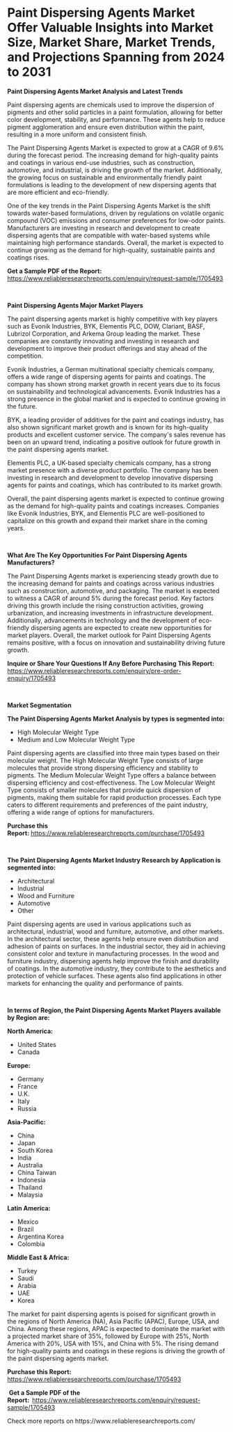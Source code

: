 <p><h1>Paint Dispersing Agents Market Offer Valuable Insights into Market Size, Market Share, Market Trends, and Projections Spanning from 2024 to 2031</h1></p><p><strong>Paint Dispersing Agents Market Analysis and Latest Trends</strong></p>
<p><p>Paint dispersing agents are chemicals used to improve the dispersion of pigments and other solid particles in a paint formulation, allowing for better color development, stability, and performance. These agents help to reduce pigment agglomeration and ensure even distribution within the paint, resulting in a more uniform and consistent finish.</p><p>The Paint Dispersing Agents Market is expected to grow at a CAGR of 9.6% during the forecast period. The increasing demand for high-quality paints and coatings in various end-use industries, such as construction, automotive, and industrial, is driving the growth of the market. Additionally, the growing focus on sustainable and environmentally friendly paint formulations is leading to the development of new dispersing agents that are more efficient and eco-friendly.</p><p>One of the key trends in the Paint Dispersing Agents Market is the shift towards water-based formulations, driven by regulations on volatile organic compound (VOC) emissions and consumer preferences for low-odor paints. Manufacturers are investing in research and development to create dispersing agents that are compatible with water-based systems while maintaining high performance standards. Overall, the market is expected to continue growing as the demand for high-quality, sustainable paints and coatings rises.</p></p>
<p><strong>Get a Sample PDF of the Report:&nbsp;</strong> <a href="https://www.reliableresearchreports.com/enquiry/request-sample/1705493">https://www.reliableresearchreports.com/enquiry/request-sample/1705493</a></p>
<p>&nbsp;</p>
<p><strong>Paint Dispersing Agents Major Market Players</strong></p>
<p><p>The paint dispersing agents market is highly competitive with key players such as Evonik Industries, BYK, Elementis PLC, DOW, Clariant, BASF, Lubrizol Corporation, and Arkema Group leading the market. These companies are constantly innovating and investing in research and development to improve their product offerings and stay ahead of the competition.</p><p>Evonik Industries, a German multinational specialty chemicals company, offers a wide range of dispersing agents for paints and coatings. The company has shown strong market growth in recent years due to its focus on sustainability and technological advancements. Evonik Industries has a strong presence in the global market and is expected to continue growing in the future.</p><p>BYK, a leading provider of additives for the paint and coatings industry, has also shown significant market growth and is known for its high-quality products and excellent customer service. The company's sales revenue has been on an upward trend, indicating a positive outlook for future growth in the paint dispersing agents market.</p><p>Elementis PLC, a UK-based specialty chemicals company, has a strong market presence with a diverse product portfolio. The company has been investing in research and development to develop innovative dispersing agents for paints and coatings, which has contributed to its market growth.</p><p>Overall, the paint dispersing agents market is expected to continue growing as the demand for high-quality paints and coatings increases. Companies like Evonik Industries, BYK, and Elementis PLC are well-positioned to capitalize on this growth and expand their market share in the coming years.</p></p>
<p>&nbsp;</p>
<p><strong>What Are The Key Opportunities For Paint Dispersing Agents Manufacturers?</strong></p>
<p><p>The Paint Dispersing Agents market is experiencing steady growth due to the increasing demand for paints and coatings across various industries such as construction, automotive, and packaging. The market is expected to witness a CAGR of around 5% during the forecast period. Key factors driving this growth include the rising construction activities, growing urbanization, and increasing investments in infrastructure development. Additionally, advancements in technology and the development of eco-friendly dispersing agents are expected to create new opportunities for market players. Overall, the market outlook for Paint Dispersing Agents remains positive, with a focus on innovation and sustainability driving future growth.</p></p>
<p><strong>Inquire or Share Your Questions If Any Before Purchasing This Report:</strong> <a href="https://www.reliableresearchreports.com/enquiry/pre-order-enquiry/1705493">https://www.reliableresearchreports.com/enquiry/pre-order-enquiry/1705493</a></p>
<p>&nbsp;</p>
<p><strong>Market Segmentation</strong></p>
<p><strong>The Paint Dispersing Agents Market Analysis by types is segmented into:</strong></p>
<p><ul><li>High Molecular Weight Type</li><li>Medium and Low Molecular Weight Type</li></ul></p>
<p><p>Paint dispersing agents are classified into three main types based on their molecular weight. The High Molecular Weight Type consists of large molecules that provide strong dispersing efficiency and stability to pigments. The Medium Molecular Weight Type offers a balance between dispersing efficiency and cost-effectiveness. The Low Molecular Weight Type consists of smaller molecules that provide quick dispersion of pigments, making them suitable for rapid production processes. Each type caters to different requirements and preferences of the paint industry, offering a wide range of options for manufacturers.</p></p>
<p><strong>Purchase this Report:&nbsp;</strong><a href="https://www.reliableresearchreports.com/purchase/1705493">https://www.reliableresearchreports.com/purchase/1705493</a></p>
<p>&nbsp;</p>
<p><strong>The Paint Dispersing Agents Market Industry Research by Application is segmented into:</strong></p>
<p><ul><li>Architectural</li><li>Industrial</li><li>Wood and Furniture</li><li>Automotive</li><li>Other</li></ul></p>
<p><p>Paint dispersing agents are used in various applications such as architectural, industrial, wood and furniture, automotive, and other markets. In the architectural sector, these agents help ensure even distribution and adhesion of paints on surfaces. In the industrial sector, they aid in achieving consistent color and texture in manufacturing processes. In the wood and furniture industry, dispersing agents help improve the finish and durability of coatings. In the automotive industry, they contribute to the aesthetics and protection of vehicle surfaces. These agents also find applications in other markets for enhancing the quality and performance of paints.</p></p>
<p>&nbsp;</p>
<p><strong>In terms of Region, the Paint Dispersing Agents Market Players available by Region are:</strong></p>
<p>
    <p> <strong> North America: </strong>
        <ul>
            <li>United States</li>
            <li>Canada</li>
        </ul>
        </p> 
    <p> <strong> Europe: </strong>
        <ul>
            <li>Germany</li>
            <li>France</li>
            <li>U.K.</li>
            <li>Italy</li>
            <li>Russia</li>
        </ul>
        </p> 
    <p> <strong> Asia-Pacific: </strong>
        <ul>
            <li>China</li>
            <li>Japan</li>
            <li>South Korea</li>
            <li>India</li>
            <li>Australia</li>
            <li>China Taiwan</li>
            <li>Indonesia</li>
            <li>Thailand</li>
            <li>Malaysia</li>
        </ul>
        </p> 
    <p> <strong> Latin America: </strong>
        <ul>
            <li>Mexico</li>
            <li>Brazil</li>
            <li>Argentina Korea</li>
            <li>Colombia</li>
        </ul>
        </p> 
    <p> <strong> Middle East & Africa: </strong>
        <ul>
            <li>Turkey</li>
            <li>Saudi</li>
            <li>Arabia</li>
            <li>UAE</li>
            <li>Korea</li>
        </ul>
    </p>
    </p>
<p><p>The market for paint dispersing agents is poised for significant growth in the regions of North America (NA), Asia Pacific (APAC), Europe, USA, and China. Among these regions, APAC is expected to dominate the market with a projected market share of 35%, followed by Europe with 25%, North America with 20%, USA with 15%, and China with 5%. The rising demand for high-quality paints and coatings in these regions is driving the growth of the paint dispersing agents market.</p></p>
<p><strong>Purchase this Report: </strong><a href="https://www.reliableresearchreports.com/purchase/1705493">https://www.reliableresearchreports.com/purchase/1705493</a></p>
<p>&nbsp;<strong>Get a Sample PDF of the Report:&nbsp;&nbsp;</strong><a href="https://www.reliableresearchreports.com/enquiry/request-sample/1705493">https://www.reliableresearchreports.com/enquiry/request-sample/1705493</a></p>
<p><strong></strong></p>
<p>Check more reports on https://www.reliableresearchreports.com/</p>